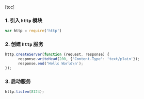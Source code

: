 [toc]

### 1. 引入 `http` 模块

```js
var http = require('http')
```

### 2. 创建 `http` 服务

```js
http.createServer(function (request, response) {
      response.writeHead(200, {'Content-Type': 'text/plain'});
      response.end('Hello World\n');
});
```

### 3. 启动服务

```js
http.listen(8124);
```

